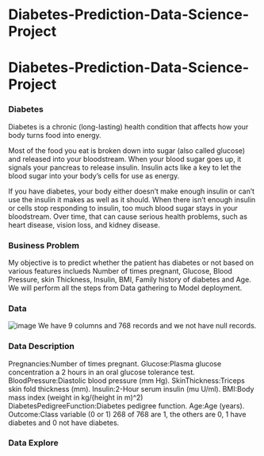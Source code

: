 # Diabetes-Prediction-Data-Science-Project

# Diabetes-Prediction-Data-Science-Project

### Diabetes
Diabetes is a chronic (long-lasting) health condition that affects how your body turns food into energy.

Most of the food you eat is broken down into sugar (also called glucose) and released into your bloodstream. When your blood sugar goes up, it signals your pancreas to release insulin. Insulin acts like a key to let the blood sugar into your body’s cells for use as energy.

If you have diabetes, your body either doesn’t make enough insulin or can’t use the insulin it makes as well as it should. When there isn’t enough insulin or cells stop responding to insulin, too much blood sugar stays in your bloodstream. Over time, that can cause serious health problems, such as heart disease, vision loss, and kidney disease.

### Business Problem
My objective is to predict whether the patient has diabetes or not based on various features inclueds Number of times pregnant, Glucose, Blood Pressure, skin Thickness, Insulin, BMI, Family history of diabetes and Age. We will perform all the steps from Data gathering to Model deployment.

### Data 
![image](https://user-images.githubusercontent.com/75037992/108632490-4c51d780-7480-11eb-966c-95dccd9499c9.png)
We have 9 columns and 768 records and we not have null records.

### Data Description
Pregnancies:Number of times pregnant.
Glucose:Plasma glucose concentration a 2 hours in an oral glucose tolerance test.
BloodPressure:Diastolic blood pressure (mm Hg).
SkinThickness:Triceps skin fold thickness (mm).
Insulin:2-Hour serum insulin (mu U/ml).
BMI:Body mass index (weight in kg/(height in m)^2)
DiabetesPedigreeFunction:Diabetes pedigree function.
Age:Age (years).
Outcome:Class variable (0 or 1) 268 of 768 are 1, the others are 0, 1 have diabetes and 0 not have diabetes.

### Data Explore

